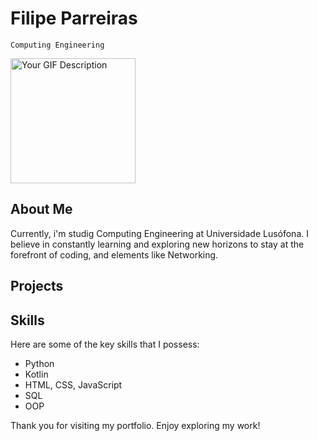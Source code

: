 # Filipe Parreiras
`Computing Engineering`

<img src="https://media.giphy.com/media/XE90Rm9DzCVfHb7zTe/giphy.gif" alt="Your GIF Description" height="200px">

## About Me

Currently, i'm studig Computing Engineering at Universidade Lusófona. I believe in constantly learning and exploring new horizons to stay at the forefront of coding, and elements like Networking. 

## Projects



## Skills

Here are some of the key skills that I possess:

- Python
- Kotlin
- HTML, CSS, JavaScript
- SQL
- OOP
  

Thank you for visiting my portfolio. Enjoy exploring my work!
